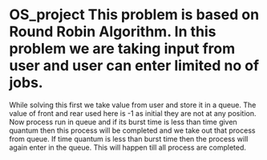 # OS_project	This problem is based on Round Robin Algorithm. In this problem we are taking input from user and user can enter limited no of jobs. 
While solving this first we take value from user and store it in a queue. The value of front and rear used here is -1 as initial they are not at any position. Now process run in queue and if its burst time is less than time given quantum then this process will be completed and we take out that process from queue. If time quantum is less than burst time then the process will again enter in the queue. This will happen till all process are completed.
